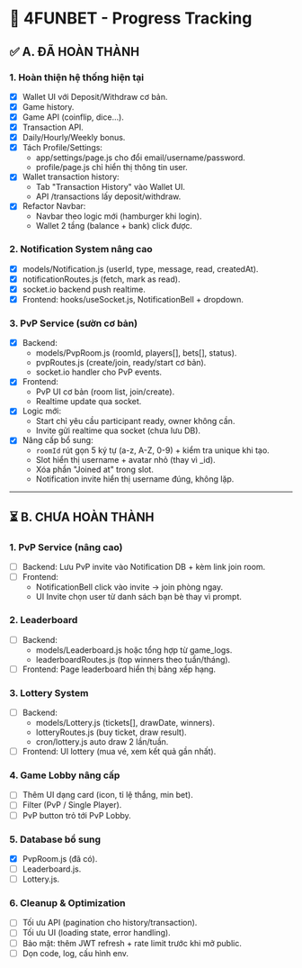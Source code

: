 # 📌 4FUNBET - Progress Tracking

## ✅ A. ĐÃ HOÀN THÀNH
### 1. Hoàn thiện hệ thống hiện tại
- [x] Wallet UI với Deposit/Withdraw cơ bản.
- [x] Game history.
- [x] Game API (coinflip, dice...).
- [x] Transaction API.
- [x] Daily/Hourly/Weekly bonus.
- [x] Tách Profile/Settings:
  - app/settings/page.js cho đổi email/username/password.
  - profile/page.js chỉ hiển thị thông tin user.
- [x] Wallet transaction history:
  - Tab "Transaction History" vào Wallet UI.
  - API /transactions lấy deposit/withdraw.
- [x] Refactor Navbar:
  - Navbar theo logic mới (hamburger khi login).
  - Wallet 2 tầng (balance + bank) click được.

### 2. Notification System nâng cao
- [x] models/Notification.js (userId, type, message, read, createdAt).
- [x] notificationRoutes.js (fetch, mark as read).
- [x] socket.io backend push realtime.
- [x] Frontend: hooks/useSocket.js, NotificationBell + dropdown.

### 3. PvP Service (sườn cơ bản)
- [x] Backend:
  - models/PvpRoom.js (roomId, players[], bets[], status).
  - pvpRoutes.js (create/join, ready/start cơ bản).
  - socket.io handler cho PvP events.
- [x] Frontend:
  - PvP UI cơ bản (room list, join/create).
  - Realtime update qua socket.
- [x] Logic mới:
  - Start chỉ yêu cầu participant ready, owner không cần.
  - Invite gửi realtime qua socket (chưa lưu DB).
- [x] Nâng cấp bổ sung:
  - `roomId` rút gọn 5 ký tự (a-z, A-Z, 0-9) + kiểm tra unique khi tạo.
  - Slot hiển thị username + avatar nhỏ (thay vì _id).
  - Xóa phần "Joined at" trong slot.
  - Notification invite hiển thị username đúng, không lặp.

---

## ⏳ B. CHƯA HOÀN THÀNH
### 1. PvP Service (nâng cao)
- [ ] Backend: Lưu PvP invite vào Notification DB + kèm link join room.
- [ ] Frontend:
  - NotificationBell click vào invite → join phòng ngay.
  - UI Invite chọn user từ danh sách bạn bè thay vì prompt.

### 2. Leaderboard
- [ ] Backend:
  - models/Leaderboard.js hoặc tổng hợp từ game_logs.
  - leaderboardRoutes.js (top winners theo tuần/tháng).
- [ ] Frontend: Page leaderboard hiển thị bảng xếp hạng.

### 3. Lottery System
- [ ] Backend:
  - models/Lottery.js (tickets[], drawDate, winners).
  - lotteryRoutes.js (buy ticket, draw result).
  - cron/lottery.js auto draw 2 lần/tuần.
- [ ] Frontend: UI lottery (mua vé, xem kết quả gần nhất).

### 4. Game Lobby nâng cấp
- [ ] Thêm UI dạng card (icon, tỉ lệ thắng, min bet).
- [ ] Filter (PvP / Single Player).
- [ ] PvP button trỏ tới PvP Lobby.

### 5. Database bổ sung
- [x] PvpRoom.js (đã có).
- [ ] Leaderboard.js.
- [ ] Lottery.js.

### 6. Cleanup & Optimization
- [ ] Tối ưu API (pagination cho history/transaction).
- [ ] Tối ưu UI (loading state, error handling).
- [ ] Bảo mật: thêm JWT refresh + rate limit trước khi mở public.
- [ ] Dọn code, log, cấu hình env.
